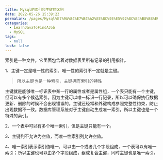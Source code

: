 ```yaml
---
title: Mysql的索引和主键的区别
date: 2022-05-26 15:39:23
permalink: /pages/Mysql%E7%9A%84%E7%B4%A2%E5%BC%95%E5%92%8C%E4%B8%BB%E9%94%AE%E7%9A%84%E5%8C%BA%E5%88%AB
categories: 
  - LearnJavaToFindAJob
  - MySQL
tags: 
  - null
lock: false
---
```

 索引是一种文件，它里面包含着对数据表里所有记录的引用指针。



1、主键一定是唯一性的索引，唯一性的索引不一定就是主键。

> 所以主键也是一种索引，主键拥有索引的特性

 主键就是能够唯一标识表中某一行的属性或者是属性组，一个表只能有一个主键，但可以有多个候选索引。因为主键可以唯一标识一行记录，所以可以确保执行数据更新、删除的时候不会出现错误的。主键还经常和外键构成参照完整性约束，防止出现数据不一致。数据库管理系统对于主键自动生成唯一索引，所以主键也是一个特殊的索引。

 2、一个表中可以有多个唯一索引，但是主键只能有一个。

 3、主键列不允许为空值，而唯一性索引列允许空值。

4、唯一索引表示索引值唯一，可以由一个或者几个字段组成，一个表可以有唯一索引；所以主键也可以由多个字段组成，组成复合主键，同时主键也是唯一索引。



